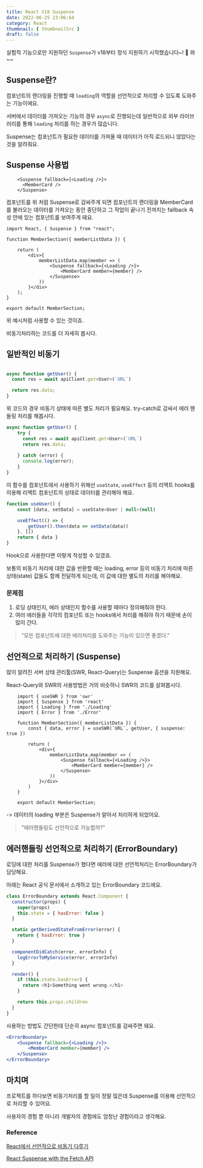 ```yaml
---
title: React V18 Suspense
date: 2022-06-25 23:06:64
category: React
thumbnail: { thumbnailSrc }
draft: false
---
```


실험적 기능으로만 지원하던 `Suspense`가 v18부터 정식 지원하기 시작했습니다~! 🎉 와~~

## Suspense란?

컴포넌트의 랜더링을 진행할 때 `loading`의 역할을 선언적으로 처리할 수 있도록 도와주는 기능이에요.

서버에서 데이터를 가져오는 기능의 경우 `async`로 진행되는데 일반적으로 외부 라이브러리를 통해 `loading` 처리를 하는 경우가 많습니다.

Suspense는 컴포넌트가 필요한 데이터를 가져올 때 데이터가 아직 로드되니 않았다는 것을 알려줘요.

## Suspense 사용법

```tsx
    <Suspense fallback={<Loading />}>
      <MemberCard />
    </Suspense>
```
컴포넌트를 위 처럼 Suspense로 감싸주게 되면 컴포넌트의 랜더링을 MemberCard를 불러오는 데이터를 가져오는 동안 중단하고 
그 작업이 끝나기 전까지는 fallback 속성 안에 있는 컴포넌트를 보여주게 돼요.

```tsx
import React, { Suspense } from "react";

function MemberSection({ memberListData }) {
    
    return (
        <div>{
            memberListData.map(member => (
                <Suspense fallback={<Loading />}>
                    <MemberCard member={member} />
                </Suspense>
            ))
        }</div>
    );
}

export default MemberSection;
```
위 예시처럼 사용할 수 있는 것이죠.

비동기처리하는 코드를 더 자세히 봅시다.

## 일반적인 비동기

```js

async function getUser() {
  const res = await apiClient.get<User>(`URL`)

  return res.data;
}
```

위 코드의 경우 비동기 상태에 따른 별도 처리가 필요해요.
try-catch로 감싸서 에러 핸들링 처리를 해봅시다.

```js
async function getUser() {
    try {
      const res = await apiClient.get<User>(`URL`)
      return res.data;
      
    } catch (error) {
      console.log(error);
    }
}
```

이 함수를 컴포넌트에서 사용하기 위해선 `useState`, `useEffect` 등의 리액트 hooks를 이용해 
리액트 컴포넌트의 상태로 데이터를 관리해야 해요.
```jsx
function useUser() {
    const [data, setData] = useState<User | null>(null)

    useEffect(() => {
        getUser().then(data => setData(data))
    }, [])
    return { data }
}
```

Hook으로 사용한다면 이렇게 작성할 수 있겠죠.

보통의 비동기 처리에 대한 값을 반환할 때는 loading, error 등의 비동기 처리에 따른 상태(state) 값들도 함께 전달하게 되는데, 
이 값에 대한 별도의 처리를 해야해요.

 
### 문제점 
1. 로딩 상태인지, 에러 상태인지 함수를 사용할 때마다 정의해줘야 한다.
2. 여러 에러들을 각각의 컴포넌트 또는 hooks에서 처리를 해줘야 하기 때문에 손이 많이 간다.

> "모든 컴포넌트에 대한 에러처리를 도와주는 기능이 있으면 좋겠다."

## 선언적으로 처리하기 (Suspense)

많이 알려진 서버 상태 관리툴(SWR, React-Query)는 Suspense 옵션을 지원해요.

React-Query와 SWR의 사용방법은 거의 비슷하니 SWR의 코드를 살펴봅시다.

```tsx
    import { useSWR } from 'swr'
    import { Suspense } from 'react'
    import { Loading } from './Loading'
    import { Error } from './Error'
    
    function MemberSection({ memberListData }) {
        const { data, error } = useSWR(`URL`, getUser, { suspense: true })
        
        return (
            <div>{
                memberListData.map(member => (
                    <Suspense fallback={<Loading />}>
                        <MemberCard member={member} />
                    </Suspense>
                ))
            }</div>
        )
    }
    
    export default MemberSection;
```

-> 데이터의 loading 부분은 Suspense가 맡아서 처리하게 되었어요.

>"에러핸들링도 선언적으로 가능할까?"


## 에러핸들링 선언적으로 처리하기 (ErrorBoundary)

로딩에 대한 처리를 Suspense가 했다면 에러에 대한 선언적처리는 ErrorBoundary가 담당해요.


아래는 React 공식 문서에서 소개하고 있는 ErrorBoundary 코드에요.

```js
class ErrorBoundary extends React.Component {
  constructor(props) {
    super(props)
    this.state = { hasError: false }
  }

  static getDerivedStateFromError(error) {
    return { hasError: true }
  }

  componentDidCatch(error, errorInfo) {
    logErrorToMyService(error, errorInfo)
  }

  render() {
    if (this.state.hasError) {
      return <h1>Something went wrong.</h1>
    }

    return this.props.children
  }
}
```

사용하는 방법도 간단한데 단순히 async 컴포넌트를 감싸주면 돼요.

```jsx
<ErrorBoundary>
    <Suspense fallback={<Loading />}>
        <MemberCard member={member} />
    </Suspense>
</ErrorBoundary>
```

## 마치며

프로젝트를 하다보면 비동기처리를 할 일이 정말 많은데 Suspense를 이용해 선언적으로 처리할 수 있어요.

사용자의 경험 뿐 아니라 개발자의 경험에도 엄청난 경험이라고 생각해요.


### Reference
[React에서 선언적으로 비동기 다루기](https://jbee.io/react/error-declarative-handling-1/)

[React Suspense with the Fetch API](https://charles-stover.medium.com/react-suspense-with-the-fetch-api-a1b7369b0469)